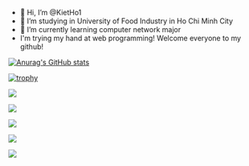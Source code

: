 - 👋 Hi, I’m @KietHo1
- 👀 I’m studying in University of Food Industry in Ho Chi Minh City
- 🌱 I’m currently learning computer network major
- I'm trying my hand at web programming! Welcome everyone to my github!

[![Anurag's GitHub stats](https://github-readme-stats.vercel.app/api?username=KietHo1)](https://github.com/anuraghazra/github-readme-stats)

[![trophy](https://github-profile-trophy.vercel.app/?username=KietHo1&margin-w=8)](https://github.com/ryo-ma/github-profile-trophy)

![](https://github-profile-summary-cards.vercel.app/api/cards/profile-details?username=KietHo1&theme=vue)

![](http://github-profile-summary-cards.vercel.app/api/cards/repos-per-language?username=KietHo1&theme=default)

![](http://github-profile-summary-cards.vercel.app/api/cards/most-commit-language?username=KietHo&theme=default)

![](http://github-profile-summary-cards.vercel.app/api/cards/stats?username=KietHo1&theme=default)

![](http://github-profile-summary-cards.vercel.app/api/cards/productive-time?username=KietHo1&theme=default&utcOffset=8)
